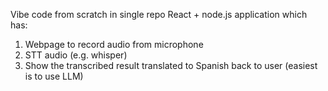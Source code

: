 Vibe code from scratch in single repo React + node.js application which has:
1. Webpage to record audio from microphone
2. STT audio  (e.g. whisper)
3. Show the transcribed result translated to Spanish back to user (easiest is to use LLM)
